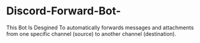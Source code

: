 # Discord-Forward-Bot-
This Bot Is Desgined To automatically forwards messages and attachments from one specific channel (source) to another channel (destination).
